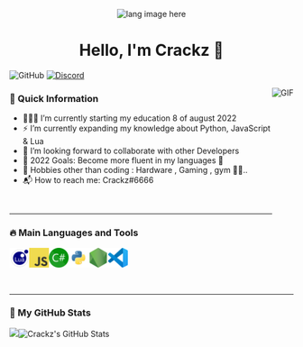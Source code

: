 <p align="center"><img width="30%" src="https://github.com/alansmathew/alansmathew/raw/master/lang.gif" alt="lang image here" /></p>
  
<p>
  <h1 align="center"><b>Hello, I'm Crackz 👋</b></h1>
</p>

![GitHub](https://komarev.com/ghpvc/?username=Cwackz&style=plastic)
[![Discord](https://dcbadge.vercel.app/api/shield/285132316509208577?style=plastic&logoColor=presence&theme=clean)](https://discord.com/users/285132316509208577)
<br>

<img align="right" height="270px" alt="GIF" src="https://cdn.dribbble.com/users/1059583/screenshots/4171367/coding-freak.gif" />

### 📘 Quick Information
- 👨🏽‍💻 I’m currently starting my education 8 of august 2022
- ⚡ I’m currently expanding my knowledge about Python, JavaScript & Lua
- 👯 I’m looking forward to collaborate with other Developers
- 🥅 2022 Goals: Become more fluent in my languages :eyes:
- 🎿 Hobbies other than coding : Hardware , Gaming , gym 🤔🤖.. 
- 📬 How to reach me: Crackz#6666

<br>


---
### 🔥 Main Languages and Tools 
<img align="left" alt="LUA" width="35px" src="https://raw.githubusercontent.com/github/explore/80688e429a7d4ef2fca1e82350fe8e3517d3494d/topics/lua/lua.png" />
<img align="left" alt="JavaScript" width="35px" src="https://raw.githubusercontent.com/github/explore/80688e429a7d4ef2fca1e82350fe8e3517d3494d/topics/javascript/javascript.png" />
<img align="left" alt="csharp" width="35px" src="https://raw.githubusercontent.com/github/explore/80688e429a7d4ef2fca1e82350fe8e3517d3494d/topics/csharp/csharp.png" />
<img align="left" alt="python" width="35px" src="https://raw.githubusercontent.com/github/explore/80688e429a7d4ef2fca1e82350fe8e3517d3494d/topics/python/python.png" />
<img align="left" alt="nodejs" width="35px" src="https://raw.githubusercontent.com/github/explore/80688e429a7d4ef2fca1e82350fe8e3517d3494d/topics/nodejs/nodejs.png" />
<img align="left" alt="Visual Studio Code" width="35px" src="https://raw.githubusercontent.com/github/explore/80688e429a7d4ef2fca1e82350fe8e3517d3494d/topics/visual-studio-code/visual-studio-code.png" />

<br>
<br>
<br>
<br>

---
### 🔴 My GitHub Stats



  <img align="left" src="https://github-readme-stats.vercel.app/api/top-langs/?username=Cwackz&show_icons=true&hide_border=true&theme=radical">
    <img align="center" src="https://github-readme-stats.vercel.app/api?username=Cwackz&show_icons=true&line_height=27&count_private=true&&theme=radical" alt="Crackz's GitHub Stats" />


</br></br></br></br></br>





